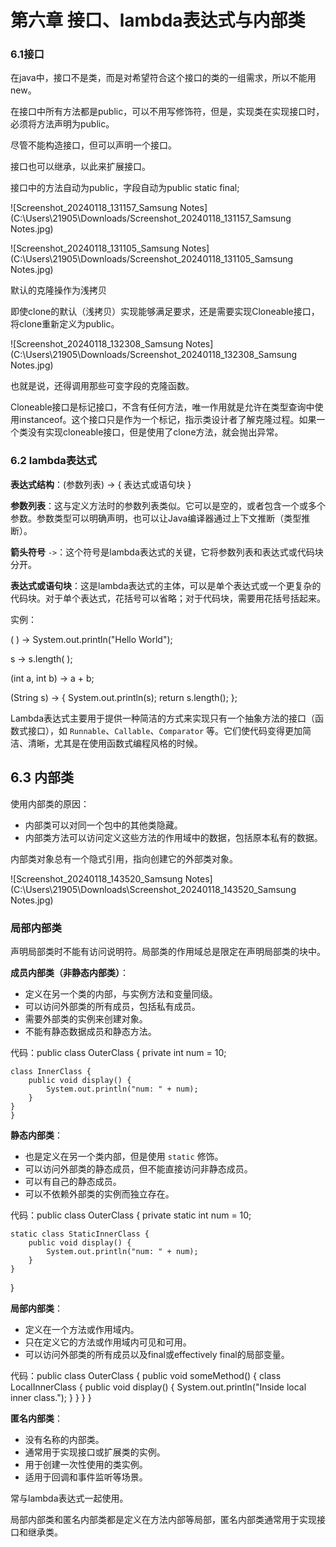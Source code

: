 #                 第六章     接口、lambda表达式与内部类

### 6.1接口

在java中，接口不是类，而是对希望符合这个接口的类的一组需求，所以不能用new。

在接口中所有方法都是public，可以不用写修饰符，但是，实现类在实现接口时，必须将方法声明为public。

尽管不能构造接口，但可以声明一个接口。

接口也可以继承，以此来扩展接口。

接口中的方法自动为public，字段自动为public static final;

![Screenshot_20240118_131157_Samsung Notes](C:\Users\21905\Downloads/Screenshot_20240118_131157_Samsung Notes.jpg)

![Screenshot_20240118_131105_Samsung Notes](C:\Users\21905\Downloads/Screenshot_20240118_131105_Samsung Notes.jpg)

默认的克隆操作为浅拷贝

即使clone的默认（浅拷贝）实现能够满足要求，还是需要实现Cloneable接口，将clone重新定义为public。

![Screenshot_20240118_132308_Samsung Notes](C:\Users\21905\Downloads/Screenshot_20240118_132308_Samsung Notes.jpg)

也就是说，还得调用那些可变字段的克隆函数。

Cloneable接口是标记接口，不含有任何方法，唯一作用就是允许在类型查询中使用instanceof。这个接口只是作为一个标记，指示类设计者了解克隆过程。如果一个类没有实现cloneable接口，但是使用了clone方法，就会抛出异常。

### 6.2   lambda表达式

**表达式结构**：(参数列表) -> { 表达式或语句块 }

**参数列表**：这与定义方法时的参数列表类似。它可以是空的，或者包含一个或多个参数。参数类型可以明确声明，也可以让Java编译器通过上下文推断（类型推断）。

**箭头符号** `->`：这个符号是lambda表达式的关键，它将参数列表和表达式或代码块分开。

**表达式或语句块**：这是lambda表达式的主体，可以是单个表达式或一个更复杂的代码块。对于单个表达式，花括号可以省略；对于代码块，需要用花括号括起来。

实例：

( ) -> System.out.println("Hello World");

s -> s.length( );

(int a, int b) -> a + b;

(String s) -> {
    System.out.println(s);
    return s.length();
};

Lambda表达式主要用于提供一种简洁的方式来实现只有一个抽象方法的接口（函数式接口），如 `Runnable`、`Callable`、`Comparator` 等。它们使代码变得更加简洁、清晰，尤其是在使用函数式编程风格的时候。

## 6.3   内部类

使用内部类的原因：

- 内部类可以对同一个包中的其他类隐藏。
- 内部类方法可以访问定义这些方法的作用域中的数据，包括原本私有的数据。

内部类对象总有一个隐式引用，指向创建它的外部类对象。

![Screenshot_20240118_143520_Samsung Notes](C:\Users\21905\Downloads\Screenshot_20240118_143520_Samsung Notes.jpg)

### 局部内部类

声明局部类时不能有访问说明符。局部类的作用域总是限定在声明局部类的块中。

**成员内部类（非静态内部类）**：

- 定义在另一个类的内部，与实例方法和变量同级。
- 可以访问外部类的所有成员，包括私有成员。
- 需要外部类的实例来创建对象。
- 不能有静态数据成员和静态方法。

代码：public class OuterClass {
    private int num = 10;

    class InnerClass {
        public void display() {
            System.out.println("num: " + num);
        }
    }
    }
**静态内部类**：

- 也是定义在另一个类内部，但是使用 `static` 修饰。
- 可以访问外部类的静态成员，但不能直接访问非静态成员。
- 可以有自己的静态成员。
- 可以不依赖外部类的实例而独立存在。

代码：public class OuterClass {
    private static int num = 10;

    static class StaticInnerClass {
        public void display() {
            System.out.println("num: " + num);
        }
    }
}

**局部内部类**：

- 定义在一个方法或作用域内。
- 只在定义它的方法或作用域内可见和可用。
- 可以访问外部类的所有成员以及final或effectively final的局部变量。

代码：public class OuterClass {
    public void someMethod() {
        class LocalInnerClass {
            public void display() {
                System.out.println("Inside local inner class.");
            }
        }
    }
}

**匿名内部类**：

- 没有名称的内部类。
- 通常用于实现接口或扩展类的实例。
- 用于创建一次性使用的类实例。
- 适用于回调和事件监听等场景。

常与lambda表达式一起使用。



局部内部类和匿名内部类都是定义在方法内部等局部，匿名内部类通常用于实现接口和继承类。